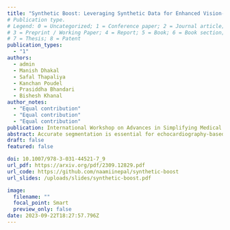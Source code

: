 ```yaml
---
title: "Synthetic Boost: Leveraging Synthetic Data for Enhanced Vision-Language Segmentation in Echocardiography"
# Publication type.
# Legend: 0 = Uncategorized; 1 = Conference paper; 2 = Journal article;
# 3 = Preprint / Working Paper; 4 = Report; 5 = Book; 6 = Book section;
# 7 = Thesis; 8 = Patent
publication_types:
  - "1"
authors:
  - admin
  - Manish Dhakal
  - Safal Thapaliya
  - Kanchan Poudel
  - Prasiddha Bhandari
  - Bishesh Khanal
author_notes:
  - "Equal contribution"
  - "Equal contribution"
  - "Equal contribution"
publication: International Workshop on Advances in Simplifying Medical Ultrasound (ASMUS), co-located with MICCAI
abstract: Accurate segmentation is essential for echocardiography-based assessment of cardiovascular diseases (CVDs). However, the variability among sonographers and the inherent challenges of ultrasound images hinder precise segmentation. By leveraging the joint representation of image and text modalities, Vision-Language Segmentation Models (VLSMs) can incorporate rich contextual information, potentially aiding in accurate and explainable segmentation. However, the lack of readily available data in echocardiography hampers the training of VLSMs. In this study, we explore using synthetic datasets from Semantic Diffusion Models (SDMs) to enhance VLSMs for echocardiography segmentation. We evaluate results for two popular VLSMs (CLIPSeg and CRIS) using seven different kinds of language prompts derived from several attributes, automatically extracted from echocardiography images, segmentation masks, and their metadata. Our results show improved metrics and faster convergence when pretraining VLSMs on SDM-generated synthetic images before finetuning on real images. The code, configs, and prompts are available at https://github.com/naamiinepal/synthetic-boost.
draft: false
featured: false

doi: 10.1007/978-3-031-44521-7_9
url_pdf: https://arxiv.org/pdf/2309.12829.pdf
url_code: https://github.com/naamiinepal/synthetic-boost
url_slides: /uploads/slides/synthetic-boost.pdf

image:
  filename: ""
  focal_point: Smart
  preview_only: false
date: 2023-09-22T18:27:57.796Z
---
```

